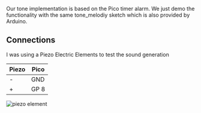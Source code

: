 Our tone implementation is based on the Pico timer alarm. 
We just demo the functionality with the same tone_melodiy sketch which is also provided by Arduino.

## Connections 

I was using a Piezo Electric Elements to test the sound generation

 Piezo  | Pico              
--------|------------------------
 -      | GND 
 +      | GP 8 

<img src="https://www.pschatzmann.ch/wp-content/uploads/2021/01/piezo.jpeg" alt="piezo element">


